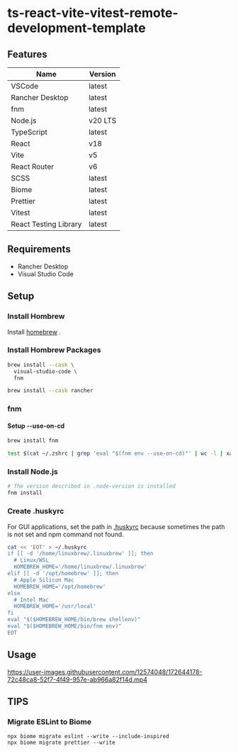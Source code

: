 # ts-react-vite-vitest-remote-development-template

## Features

| Name                  | Version |
| --------------------- | ------- |
| VSCode                | latest  |
| Rancher Desktop       | latest  |
| fnm                   | latest  |
| Node.js               | v20 LTS |
| TypeScript            | latest  |
| React                 | v18     |
| Vite                  | v5      |
| React Router          | v6      |
| SCSS                  | latest  |
| Biome                 | latest  |
| Prettier              | latest  |
| Vitest                | latest  |
| React Testing Library | latest  |

## Requirements

- Rancher Desktop
- Visual Studio Code

## Setup

### Install Hombrew

Install [homebrew](https://brew.sh/) .

### Install Hombrew Packages

```sh
brew install --cask \
  visual-studio-code \
  fnm
```

```sh
brew install --cask rancher
```

### fnm

#### Setup --use-on-cd

```sh
brew install fnm

test $(cat ~/.zshrc | grep 'eval "$(fnm env --use-on-cd)"' | wc -l | xargs) -eq 0 && echo 'eval "$(fnm env --use-on-cd)"' >> ~/.zshrc
```

### Install Node.js

```sh
# The version described in .node-version is installed
fnm install
```

### Create .huskyrc

For GUI applications, set the path in [.huskyrc](https://typicode.github.io/husky/#/?id=command-not-found) because sometimes the path is not set and npm command not found.

```sh
cat << 'EOT' > ~/.huskyrc
if [[ -d '/home/linuxbrew/.linuxbrew' ]]; then
  # Linux/WSL
  HOMEBREW_HOME='/home/linuxbrew/.linuxbrew'
elif [[ -d '/opt/homebrew' ]]; then
  # Apple Silicon Mac
  HOMEBREW_HOME='/opt/homebrew'
else
  # Intel Mac
  HOMEBREW_HOME='/usr/local'
fi
eval "$($HOMEBREW_HOME/bin/brew shellenv)"
eval "$($HOMEBREW_HOME/bin/fnm env)"
EOT
```

## Usage

https://user-images.githubusercontent.com/12574048/172644178-72c48ca8-52f7-4f49-957e-ab966a82f14d.mp4

## TIPS

### Migrate ESLint to Biome

```shell
npx biome migrate eslint --write --include-inspired
npx biome migrate prettier --write
```
